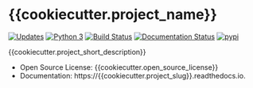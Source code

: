 # {{cookiecutter.project_name}}


[![Updates](https://pyup.io/repos/github/{{cookiecutter.github_group}}.lower()/{{cookiecutter.project_slug}}/shield.svg)](https://pyup.io/repos/github/{{cookiecutter.github_group}}.lower()/{{cookiecutter.project_slug}}/)
[![Python 3](https://pyup.io/repos/github/{{cookiecutter.github_group}}.lower()/{{cookiecutter.project_slug}}/python-3-shield.svg)](https://pyup.io/repos/github/{{cookiecutter.github_group}}.lower()/{{cookiecutter.project_slug}}/)
[![Build Status](https://travis-ci.org/{{cookiecutter.github_group}}/{{cookiecutter.project_slug}}.svg?branch=master)](https://travis-ci.org/{{cookiecutter.github_group}}/{{cookiecutter.project_slug}})
[![Documentation Status](https://readthedocs.org/projects/{{cookiecutter.project_slug}}/badge/?version=latest)](https://{{cookiecutter.project_slug}}.readthedocs.io/en/latest/?badge=latest)
[![pypi](https://img.shields.io/pypi/v/{{cookiecutter.project_slug}}.svg)](https://pypi.python.org/pypi/{{cookiecutter.project_slug}})


{{cookiecutter.project_short_description}}

* Open Source License: {{cookiecutter.open_source_license}}
* Documentation: https://{{cookiecutter.project_slug}}.readthedocs.io.

